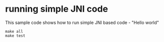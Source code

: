 # running simple JNI code

This sample code shows how to run simple JNI based code - "Hello world"

    make all
    make test
